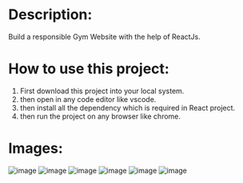 # Description:
Build a responsible Gym Website with the help of ReactJs.

# How to use this project:

1. First download this project into your local system.
2. then open in any code editor like vscode.
3. then install all the dependency which is required in React project.
4. then run the project on any browser like chrome.

# Images: 

![image](https://github.com/adarsh206/Gym-Website/assets/76390366/1623bc0b-424e-40ce-b0b6-7f3ea9b1e1e5)
![image](https://github.com/adarsh206/Gym-Website/assets/76390366/1ed1fc68-5389-4117-af7c-f41447fd426f)
![image](https://github.com/adarsh206/Gym-Website/assets/76390366/53beeb44-cd3f-4c12-8b24-df8228461cc7)
![image](https://github.com/adarsh206/Gym-Website/assets/76390366/47655efd-dea1-408d-81ba-e8ecd1b1efe2)
![image](https://github.com/adarsh206/Gym-Website/assets/76390366/1f37e29c-2389-4d6b-8496-e77bc17e0ed9)
![image](https://github.com/adarsh206/Gym-Website/assets/76390366/6fd14fa3-095a-406a-969a-b4e34ab271f3)
